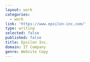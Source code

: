```yaml
---
layout: work
categories:
  - work
link: 'https://www.epsilon-inc.com/'
type: writing
selected: false
published: false
title: Epsilon Inc.
domain: IT Company
genre: Website Copy
---
```

